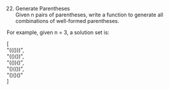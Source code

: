 22. Generate Parentheses  
Given n pairs of parentheses, write a function to generate all combinations of 
well-formed parentheses.

For example, given n = 3, a solution set is:  

[  
  "((()))",  
  "(()())",  
  "(())()",  
  "()(())",  
  "()()()"  
]  